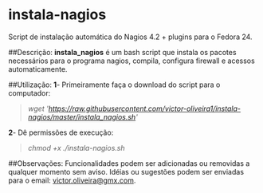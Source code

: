 # instala-nagios
Script de instalação automática do Nagios 4.2 + plugins para o Fedora 24.

##Descrição:
**instala_nagios** é um bash script que instala os pacotes necessários para o programa nagios, compila, configura firewall e acessos automaticamente.

##Utilização:
**1**- Primeiramente faça o download do script para o computador:
> *wget 'https://raw.githubusercontent.com/victor-oliveira1/instala-nagios/master/instala_nagios.sh'*

**2**- Dê permissões de execução:
> *chmod +x ./instala-nagios.sh*

##Observações:
Funcionalidades podem ser adicionadas ou removidas a qualquer momento sem aviso.
Idéias ou sugestões podem ser enviadas para o email: victor.oliveira@gmx.com.
